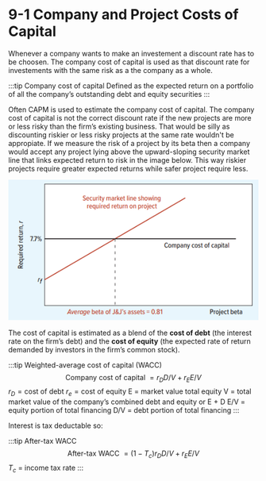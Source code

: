 # 9-1 Company and Project Costs of Capital
Whenever a company wants to make an investement a discount rate has to be choosen. The company cost of capital is used as that discount rate for investements with the same risk as a the company as a whole. 

:::tip Company cost of capital
Defined as the expected return on a portfolio of all the company’s outstanding debt and equity securities
:::

Often CAPM is used to estimate the company cost of capital. The company cost of capital is not the correct discount rate if the new projects are more or
less risky than the firm’s existing business. That would be silly as discounting riskier or less risky projects at the same rate wouldn't be appropiate. If we measure the risk of a project by its beta then a company would accept any project lying above the upward-sloping security market line that links expected return to risk in the image below. This way riskier projects require greater expected returns while safer project require less.

<img src="../../img/costofcapital.png" />

The cost of capital is estimated as a blend of the **cost of debt** (the interest rate on the firm’s debt) and the **cost of equity** (the expected rate of return demanded by investors in the firm’s common stock).

:::tip Weighted-average cost of capital (WACC)
$$\text { Company cost of capital }=r_{D} D / V+r_{E} E / V$$
$r_{D}= \text {cost of debt}$
$r_{e}= \text {cost of equity}$
$\text {E = market value total equity}$
$\text {V = total market value of the company’s combined debt and equity or E + D}$
$\text {E/V = equity portion of total financing}$
$\text {D/V = debt portion of total financing}$
:::

Interest is tax deductable so:

:::tip After-tax WACC
$$\text { After-tax WACC }=\left(1-T_{c}\right) r_{D} D / V+r_{E} E / V$$
$T_{c} \text { = income tax rate}$
:::